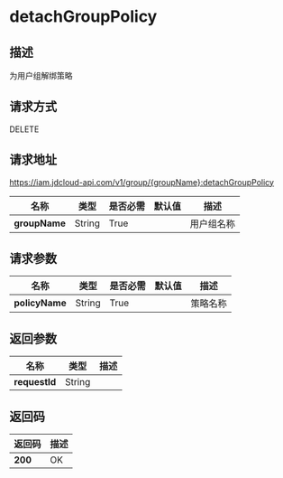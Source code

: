# detachGroupPolicy


## 描述
为用户组解绑策略

## 请求方式
DELETE

## 请求地址
https://iam.jdcloud-api.com/v1/group/{groupName}:detachGroupPolicy

|名称|类型|是否必需|默认值|描述|
|---|---|---|---|---|
|**groupName**|String|True| |用户组名称|

## 请求参数
|名称|类型|是否必需|默认值|描述|
|---|---|---|---|---|
|**policyName**|String|True| |策略名称|


## 返回参数
|名称|类型|描述|
|---|---|---|
|**requestId**|String| |


## 返回码
|返回码|描述|
|---|---|
|**200**|OK|
